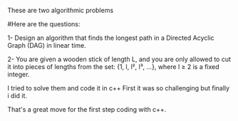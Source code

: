 These are two algorithmic problems

#Here are the questions:

1- Design an algorithm that finds the longest path in a Directed Acyclic Graph (DAG) in 
linear time.


2- You are given a wooden stick of length L, and you are only allowed to cut it into pieces of 
lengths from the set: {1, l, l², l³, …}, where l ≥ 2 is a fixed integer.



I tried to solve them and code it in c++
First it was so challenging but finally i did it.

That's a great move for the first step coding with c++.
